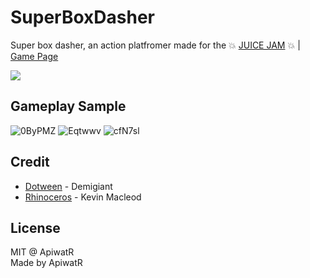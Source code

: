 # SuperBoxDasher
Super box dasher, an action platfromer made for the 💥 [JUICE JAM](https://itch.io/jam/gdb-juice-jam/rate/1342302) 💥 | [Game Page](https://capbearz.itch.io/super-box-dasher)

<img align="middle" src="https://user-images.githubusercontent.com/54356212/223147668-3fbd1a00-ed11-4abe-b187-954de6d4d6e8.gif"/>

## Gameplay Sample
![0ByPMZ](https://github.com/sand32848/SuperBoxDasher/GifDemo/0ByPMZ.gif)
![Eqtwwv](https://github.com/sand32848/SuperBoxDasher/GifDemo/0ByPMZ.gif)
![cfN7sl](https://github.com/sand32848/SuperBoxDasher/GifDemo/0ByPMZ.gif)

## Credit
* [Dotween](http://dotween.demigiant.com/index.php) - Demigiant
* [Rhinoceros](https://incompetech.com/wordpress/2015/06/rhinoceros/) - Kevin Macleod

## License
MIT @ ApiwatR
<br>Made by ApiwatR

